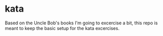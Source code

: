 # kata
Based on the Uncle Bob's books I'm going to excercise a bit, this repo is meant to keep the basic setup for the kata excercises.
